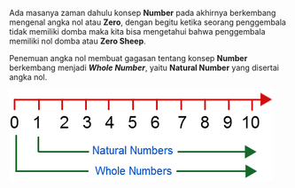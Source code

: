 Ada masanya zaman dahulu konsep **Number** pada akhirnya berkembang mengenal angka nol atau **Zero**, dengan begitu ketika seorang penggembala tidak memiliki domba maka kita bisa mengetahui bahwa penggembala memiliki nol domba atau **Zero Sheep**. 

Penemuan angka nol membuat gagasan tentang konsep **Number** berkembang menjadi ***Whole Number***, yaitu **Natural Number** yang disertai angka nol.

<img src="../assets/Whole Number.png">
